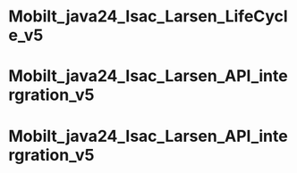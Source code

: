 # Mobilt_java24_Isac_Larsen_LifeCycle_v5
# Mobilt_java24_Isac_Larsen_API_intergration_v5
# Mobilt_java24_Isac_Larsen_API_intergration_v5
